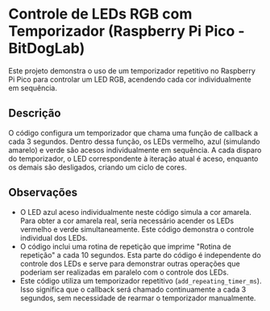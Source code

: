 # Controle de LEDs RGB com Temporizador (Raspberry Pi Pico - BitDogLab)

Este projeto demonstra o uso de um temporizador repetitivo no Raspberry Pi Pico para controlar um LED RGB, acendendo cada cor individualmente em sequência.

## Descrição

O código configura um temporizador que chama uma função de callback a cada 3 segundos.  Dentro dessa função, os LEDs vermelho, azul (simulando amarelo) e verde são acesos individualmente em sequência.  A cada disparo do temporizador, o LED correspondente à iteração atual é aceso, enquanto os demais são desligados, criando um ciclo de cores.

## Observações

* O LED azul aceso individualmente neste código simula a cor amarela. Para obter a cor amarela real, seria necessário acender os LEDs vermelho e verde simultaneamente.  Este código demonstra o controle individual dos LEDs.
* O código inclui uma rotina de repetição que imprime "Rotina de repetição" a cada 10 segundos.  Esta parte do código é independente do controle dos LEDs e serve para demonstrar outras operações que poderiam ser realizadas em paralelo com o controle dos LEDs.
* Este código utiliza um temporizador repetitivo (`add_repeating_timer_ms`).  Isso significa que o callback será chamado continuamente a cada 3 segundos, sem necessidade de rearmar o temporizador manualmente.
